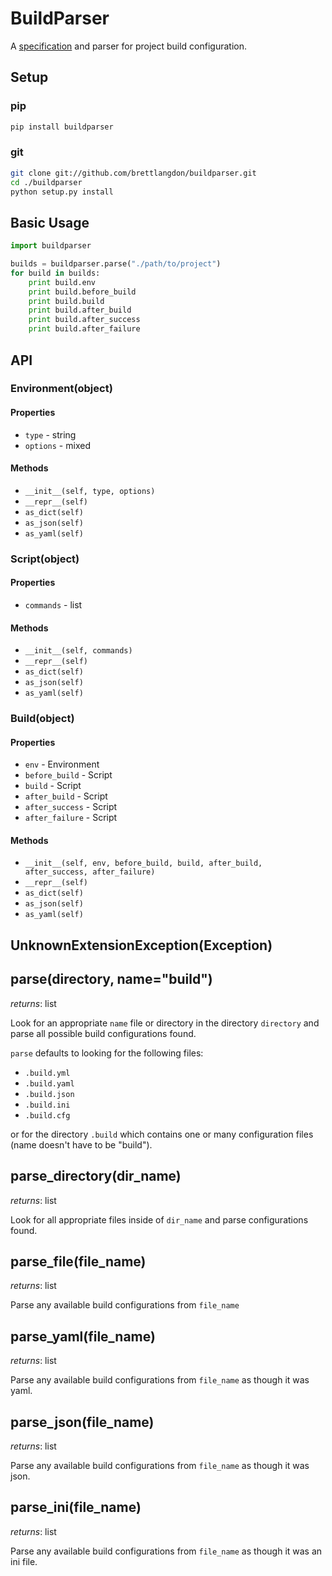 BuildParser
===========

A [specification](SPECIFICATION.md) and parser for project build configuration.

## Setup

### pip
```bash
pip install buildparser
````

### git
```bash
git clone git://github.com/brettlangdon/buildparser.git
cd ./buildparser
python setup.py install
```

## Basic Usage

```python
import buildparser

builds = buildparser.parse("./path/to/project")
for build in builds:
    print build.env
    print build.before_build
    print build.build
    print build.after_build
    print build.after_success
    print build.after_failure
```

## API

### Environment(object)
#### Properties
* `type` - string
* `options` - mixed

#### Methods
* `__init__(self, type, options)`
* `__repr__(self)`
* `as_dict(self)`
* `as_json(self)`
* `as_yaml(self)`

### Script(object)
#### Properties
* `commands` - list

#### Methods
* `__init__(self, commands)`
* `__repr__(self)`
* `as_dict(self)`
* `as_json(self)`
* `as_yaml(self)`

### Build(object)
#### Properties
* `env` - Environment
* `before_build` - Script
* `build` - Script
* `after_build` - Script
* `after_success` - Script
* `after_failure` - Script

#### Methods
* `__init__(self, env, before_build, build, after_build, after_success, after_failure)`
* `__repr__(self)`
* `as_dict(self)`
* `as_json(self)`
* `as_yaml(self)`

## UnknownExtensionException(Exception)

## parse(directory, name="build")
*returns*: list

Look for an appropriate `name` file or directory in the directory `directory`
and parse all possible build configurations found.

`parse` defaults to looking for the following files:
* `.build.yml`
* `.build.yaml`
* `.build.json`
* `.build.ini`
* `.build.cfg`

or for the directory `.build` which contains one or many configuration files
(name doesn't have to be "build").

## parse_directory(dir_name)
*returns*: list

Look for all appropriate files inside of `dir_name` and parse configurations found.

## parse_file(file_name)
*returns*: list

Parse any available build configurations from `file_name`

## parse_yaml(file_name)
*returns*: list

Parse any available build configurations from `file_name` as though it was yaml.

## parse_json(file_name)
*returns*: list

Parse any available build configurations from `file_name` as though it was json.

## parse_ini(file_name)
*returns*: list

Parse any available build configurations from `file_name` as though it was an ini file.

